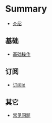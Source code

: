 # Summary

* [介绍](README.md)

## 基础
* [基础操作](gitbook/tips.md)

## 订阅
* [订阅id](gitbook/id.md)

## 其它
* [常见问题](gitbook/questions.md)

